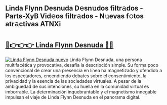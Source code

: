 ## Linda Flynn Desnuda D𝚎sn𝚞dos filtr𝚊dos - Parts-XyB Vid𝚎os filtr𝚊dos - N𝚞evas f𝚘tos atr𝚊ctivas ATNXi

# <h2><a href="http://mb1b52.tromn.icu/?c=Linda+Flynn+Desnuda">🔗👉👉👉 Linda Flynn Desnuda 🔗🔗</a></h2>

[![Linda Flynn Desnuda nuevo](https://i.imgur.com/pEAQMta.gif)](http://mb1b52.tromn.icu/?c=Linda+Flynn+Desnuda)
Linda Flynn Desnuda, una persona multifacética y provocativa, desafía la descripción simple. Su forma poco convencional de crear una presencia en línea ha magnetizado y ofendido a los espectadores, encendiendo debates sobre el consentimiento, la privacidad y la esencia de las sociedades virtuales. A pesar de la ambigüedad de sus intenciones, su huella en la comunidad virtual es imborrable. La determinación inquebrantable y el magnetismo innegable impulsan el viaje de Linda Flynn Desnuda en el panorama digital.
